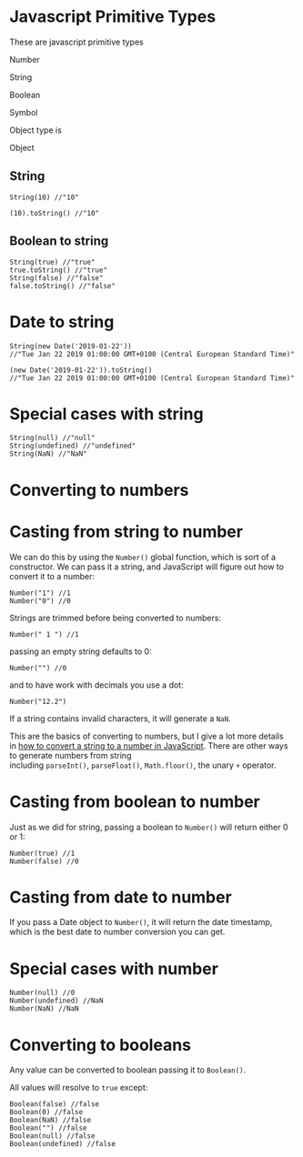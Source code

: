 # Javascript Primitive Types

These are javascript primitive types

Number

String

Boolean

Symbol

Object type is

Object

## String

    String(10) //"10"
    
    (10).toString() //"10"

## Boolean to string

    String(true) //"true"
    true.toString() //"true"
    String(false) //"false"
    false.toString() //"false"

# Date to string

    
    String(new Date('2019-01-22'))
    //"Tue Jan 22 2019 01:00:00 GMT+0100 (Central European Standard Time)"
    
    (new Date('2019-01-22')).toString()
    //"Tue Jan 22 2019 01:00:00 GMT+0100 (Central European Standard Time)"

# **Special cases with string**

    String(null) //"null"
    String(undefined) //"undefined"
    String(NaN) //"NaN"

# **Converting to numbers**

# **Casting from string to number**

We can do this by using the `Number()` global function, which is sort of a constructor. We can pass it a string, and JavaScript will figure out how to convert it to a number:

    Number("1") //1
    Number("0") //0

Strings are trimmed before being converted to numbers:

    Number(" 1 ") //1

passing an empty string defaults to 0:

    Number("") //0

and to have work with decimals you use a dot:

    Number("12.2")

If a string contains invalid characters, it will generate a `NaN`.

This are the basics of converting to numbers, but I give a lot more details in [how to convert a string to a number in JavaScript](https://flaviocopes.com/how-to-convert-string-to-number-javascript/). There are other ways to generate numbers from string including `parseInt()`, `parseFloat()`, `Math.floor()`, the unary `+` operator.

# **Casting from boolean to number**

Just as we did for string, passing a boolean to `Number()` will return either 0 or 1:

    Number(true) //1
    Number(false) //0

# **Casting from date to number**

If you pass a Date object to `Number()`, it will return the date timestamp, which is the best date to number conversion you can get.

# **Special cases with number**

    Number(null) //0
    Number(undefined) //NaN
    Number(NaN) //NaN

# **Converting to booleans**

Any value can be converted to boolean passing it to `Boolean()`.

All values will resolve to `true` except:

    Boolean(false) //false
    Boolean(0) //false
    Boolean(NaN) //false
    Boolean("") //false
    Boolean(null) //false
    Boolean(undefined) //false